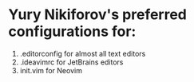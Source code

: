 # Yury Nikiforov's preferred configurations for:
1. .editorconfig for almost all text editors
2. .ideavimrc for JetBrains editors
3. init.vim for Neovim

